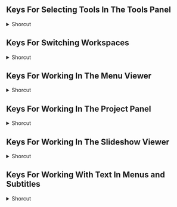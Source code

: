 ## Keys For Selecting Tools In The Tools Panel
<details>
           <summary>Shorcut</summary>

Shortcut | Description
------------ | -------------
A | Direct select tool | 
M | Move tool | 
R | Rotate tool | 
T | Text tool | 
V | Selection tool | 
Y | Vertical text tool | 
Z | Zoom tool | 

</details>

## Keys For Switching Workspaces
<details>
           <summary>Shorcut</summary>

Shortcut | Description
------------ | -------------
Option + Shift + 1 | Switch to first workspace in workspace menu | 
Option + Shift + 2 | Switch to second workspace in workspace menu | 
Option + Shift + 3 | Switch to third workspace in workspace menu | 
Option + Shift + 4 | Switch to fourth workspace in workspace menu | 
Option + Shift + 5 | Switch to fifth workspace in workspace menu | 
Option + Shift + 6 | Switch to sixth workspace in workspace menu | 
Option + Shift + 7 | Switch to seventh workspace in workspace menu | 
Option + Shift + 8 | Switch to eighth workspace in workspace menu | 
Option + Shift + 9 | Switch to ninth workspace in workspace menu | 

</details>

## Keys For Working In The Menu Viewer
<details>
           <summary>Shorcut</summary>

Shortcut | Description
------------ | -------------
Cmd + , (comma) | Zoom out | 
Cmd + . (period) | Zoom in | 
Cmd + Click the replace button in the library | Replace without scale | 
Cmd + Control + Click | Show menu layers | 
Cmd + L | Set link for selected button | 
Down Arrow | Nudge selection 1 pixel down | 
Left Arrow | Nudge selection 1 pixel left | 
Option + Double + Click at item in the library panel | Replace selected item | 
Option + Drag | Duplicate selected item | 
Option + Drag a video file from the project panel | Set video background for motion menu | 
Option + Drag the bounding box handles | Scale from center | 
Right Arrow | Nudge selection 1 pixel right | 
Shift + Down Arrow | Nudge selection 10 pixels down | 
Shift + Drag | Constrain movement (including rotation) to 45° | 
Shift + Drag the bounding box handles | Constrain aspect ratio while scaling | 
Shift + Left Arrow | Nudge selection 10 pixels left | 
Shift + Right Arrow | Nudge selection 10 pixels right | 
Shift + Up Arrow) | Nudge selection 10 pixels up | 
Up Arrow | Nudge selection 1 pixel up | 

</details>

## Keys For Working In The Project Panel
<details>
           <summary>Shorcut</summary>

Shortcut | Description
------------ | -------------
Cmd + A | Select all | 
Cmd + D | Duplicate selected asset | 
Cmd + Option + Shift + R | Replace selected asset | 
Cmd + Shift + A | Deselect all | 
Cmd + Shift + N | New folder | 
Double + Click | Open / Close folders | 
Down Arrow | Select asset below current selection | 
End | Scroll to bottom of panel | 
Enter or Return | Open selected asset | 
Home | Scroll to top of panel | 
Left Arrow | Close selected folder | 
Right Arrow | Open selected folder | 
Up Arrow | Select asset above current selection | 

</details>

## Keys For Working In The Slideshow Viewer
<details>
           <summary>Shorcut</summary>

Shortcut | Description
------------ | -------------
Cmd + , (comma) | Zoom out | 
Cmd + . (period) | Zoom in | 
Down Arrow | Select slide below | 
End | Select last slide | 
Home | Select first slide | 
Left Arrow | Select slide left | 
Page Down | Select next slide | 
Page Up | Select previous slide | 
Right Arrow | Left Arrow | 
Up Arrow | Select slide above | 

</details>

## Keys For Working With Text In Menus and Subtitles
<details>
           <summary>Shorcut</summary>

Shortcut | Description
------------ | -------------
Cmd + A | Select all text in text block | 
Cmd + Down Arrow | Move cursor to next paragraph | 
Cmd + Drag | Move subtitle text in the monitor tab when in text editing mode | 
Cmd + End | Move cursor to end of text | 
Cmd + Home | Move cursor to beginning of text | 
Cmd + Shift + Left Arrow or Right Arrow | Increase selection by word | 
Cmd + Shift + Up Arrow or Down Arrow | Increase selection by line | 
Cmd + Up Arrow | Move cursor to previous paragraph | 
Down Arrow | Move cursor one line down | 
End | Move cursor to end of line | 
Esc | Exit text edit mode | 
Home | Move cursor to beginning of line | 
Left Arrow | Move cursor one character left | 
Right Arrow | Move cursor one character right | 
Shift + Click | Increase selection of text | 
Shift + End | Increase selection to end of text | 
Shift + Home | Increase selection to beginning of text | 
Shift + Left Arrow or Right Arrow | Increase selection by character | 
Up Arrow | Move cursor one line up | 
</details>
